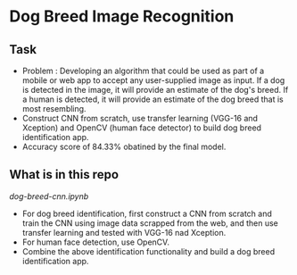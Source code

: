 # Dog Breed Image Recognition
 
## Task

* Problem : Developing an algorithm that could be used as part of a mobile or web app to accept any user-supplied image as input. If a dog is detected in the image, it will provide an estimate of the dog's breed. If a human is detected, it will provide an estimate of the dog breed that is most resembling.
* Construct CNN from scratch, use transfer learning (VGG-16 and Xception) and OpenCV (human face detector) to build dog breed identification app.
* Accuracy score of 84.33% obatined by the final model.

## What is in this repo

*dog-breed-cnn.ipynb*

* For dog breed identification, first construct a CNN from scratch and train the CNN using image data scrapped from the web, and then use transfer learning and tested with VGG-16 nad Xception.
* For human face detection, use OpenCV.
* Combine the above identification functionality and build a dog breed identification app.